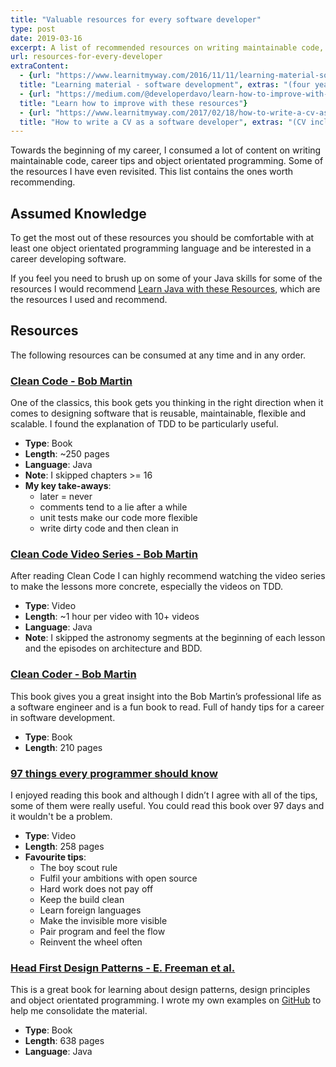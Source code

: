 ```yaml
---
title: "Valuable resources for every software developer"
type: post
date: 2019-03-16
excerpt: A list of recommended resources on writing maintainable code, career tips and object orientated programming
url: resources-for-every-developer
extraContent:
  - {url: "https://www.learnitmyway.com/2016/11/11/learning-material-software-development/", 
  title: "Learning material - software development", extras: "(four years worth of resources, starting with Introduction to Computer Science)"}
  - {url: "https://medium.com/@developerdavo/learn-how-to-improve-with-these-resources-732c26204115",
  title: "Learn how to improve with these resources"}
  - {url: "https://www.learnitmyway.com/2017/02/18/how-to-write-a-cv-as-a-software-developer/", 
  title: "How to write a CV as a software developer", extras: "(CV included)"}
---
```


Towards the beginning of my career, I consumed a lot of content on writing maintainable code, career tips and object orientated programming. Some of the resources I have even revisited. This list contains the ones worth recommending.

<!--more-->

## Assumed Knowledge
To get the most out of these resources you should be comfortable with at least one object orientated programming language and be interested in a career developing software.  

If you feel you need to brush up on some of your Java skills for some of the resources I would recommend [Learn Java with these Resources](https://learnitmyway.com/2017/07/02/learn-java-with-these-resources/), which are the resources I used and recommend.

## Resources
The following resources can be consumed at any time and in any order.

### [Clean Code - Bob Martin](https://www.goodreads.com/book/show/3735293-clean-code)   
One of the classics, this book gets you thinking in the right direction when it comes to designing software that is reusable, maintainable, flexible and scalable. I found the explanation of TDD to be particularly useful.

* **Type**: Book
* **Length**: ~250 pages
* **Language**: Java
* **Note**: I skipped chapters >= 16
* **My key take-aways**:
  * later = never
  * comments tend to a lie after a while
  * unit tests make our code more flexible
  * write dirty code and then clean in

### [Clean Code Video Series - Bob Martin](https://www.safaribooksonline.com/library/view/clean-code/9780134661742/)
After reading Clean Code I can highly recommend watching the video series to make the lessons more concrete, especially
the videos on TDD.

* **Type**: Video
* **Length**:  ~1 hour per video with 10+ videos
* **Language**: Java
* **Note**: I skipped the astronomy segments at the beginning of each lesson and the episodes on architecture and BDD. 

### [Clean Coder - Bob Martin](https://www.goodreads.com/book/show/10284614-the-clean-coder?from_search=true)
This book gives you a great insight into the Bob Martin’s professional life as a software engineer 
and is a fun book to read. Full of handy tips for a career in software development.

* **Type**: Book
* **Length**: 210 pages

### [97 things every programmer should know](https://www.goodreads.com/book/show/7003902-97-things-every-programmer-should-know?ac=1&from_search=true)
I enjoyed reading this book and although I didn’t I agree with all of the tips, some of them were really useful. You could read this book over 97 days and it wouldn't be a problem.

* **Type**: Video
* **Length**:  258 pages
* **Favourite tips**:
  * The boy scout rule
  * Fulfil your ambitions with open source
  * Hard work does not pay off
  * Keep the build clean
  * Learn foreign languages
  * Make the invisible more visible
  * Pair program and feel the flow
  * Reinvent the wheel often

### [Head First Design Patterns - E. Freeman et al.](http://www.wickedlysmart.com/head-first-design-patterns/)
This is a great book for learning about design patterns, design principles and object orientated programming. I wrote my own examples on [GitHub](https://github.com/DeveloperDavo/DesignPatterns) to help me consolidate the material.

* **Type**: Book
* **Length**:  638 pages
* **Language**: Java
